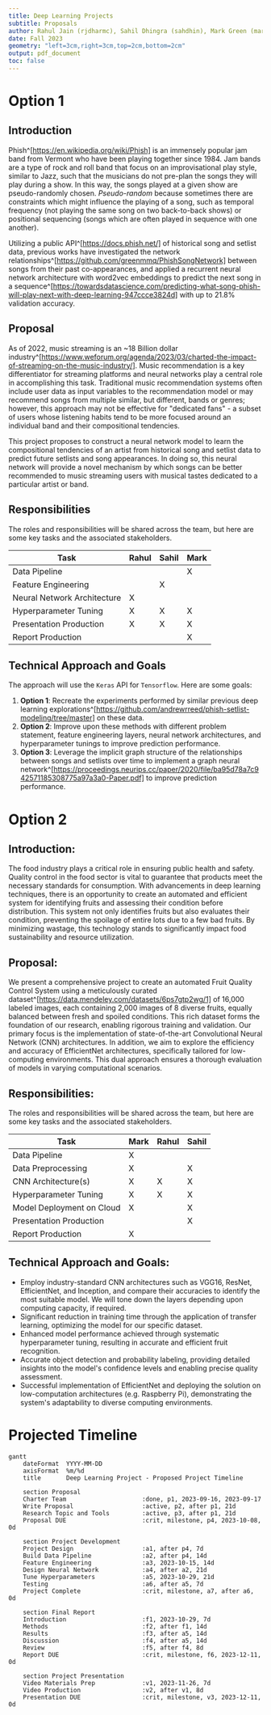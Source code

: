 ```yaml
---
title: Deep Learning Projects
subtitle: Proposals
author: Rahul Jain (rjdharmc), Sahil Dhingra (sahdhin), Mark Green (margree)
date: Fall 2023
geometry: "left=3cm,right=3cm,top=2cm,bottom=2cm"
output: pdf_document
toc: false
---
```


# Option 1

## Introduction

Phish^[https://en.wikipedia.org/wiki/Phish] is an immensely popular jam band from Vermont who have been playing together since 1984. Jam bands are a type of rock and roll band that focus on an improvisational play style, similar to Jazz, such that the musicians do not pre-plan the songs they will play during a show. In this way, the songs played at a given show are pseudo-randomly chosen. *Pseudo-random* because sometimes there are constraints which might influence the playing of a song, such as temporal frequency (not playing the same song on two back-to-back shows) or positional sequencing (songs which are often played in sequence with one another). 

Utilizing a public API^[https://docs.phish.net/] of historical song and setlist data, previous works have investigated the network relationships^[https://github.com/greenmmq/PhishSongNetwork] between songs from their past co-appearances, and applied a recurrent neural network architecture with word2vec embeddings to predict the next song in a sequence^[https://towardsdatascience.com/predicting-what-song-phish-will-play-next-with-deep-learning-947ccce3824d] with up to 21.8% validation accuracy. 

## Proposal

As of 2022, music streaming is an \~18 Billion dollar industry^[https://www.weforum.org/agenda/2023/03/charted-the-impact-of-streaming-on-the-music-industry/]. Music recommendation is a key differentiator for streaming platforms and neural networks play a central role in accomplishing this task. Traditional music recommendation systems often include user data as input variables to the recommendation model or may recommend songs from multiple similar, but different, bands or genres; however, this approach may not be effective for "dedicated fans" - a subset of users whose listening habits tend to be more focused around an individual band and their compositional tendencies. 

This project proposes to construct a neural network model to learn the compositional tendencies of an artist from historical song and setlist data to predict future setlists and song appearances. In doing so, this neural network will provide a novel mechanism by which songs can be better recommended to music streaming users with musical tastes dedicated to a particular artist or band.

## Responsibilities

The roles and responsibilities will be shared across the team, but here are some key tasks and the associated stakeholders. 

Task | Rahul | Sahil | Mark
-----|-------|-------|-----
Data Pipeline | | | X
Feature Engineering | | X |
Neural Network Architecture | X | | 
Hyperparameter Tuning | X | X | X 
Presentation Production | X | X | X
Report Production | | | X

## Technical Approach and Goals

The approach will use the `Keras` API for `Tensorflow`. Here are some goals:

1. **Option 1**: Recreate the experiments performed by similar previous deep learning explorations^[https://github.com/andrewrreed/phish-setlist-modeling/tree/master] on these data.
2. **Option 2**: Improve upon these methods with different problem statement, feature engineering layers, neural network architectures, and hyperparameter tunings to improve prediction performance. 
3. **Option 3**: Leverage the implicit graph structure of the relationships between songs and setlists over time to implement a graph neural network^[https://proceedings.neurips.cc/paper/2020/file/ba95d78a7c942571185308775a97a3a0-Paper.pdf] to improve prediction performance. 

# Option 2

## Introduction:

The food industry plays a critical role in ensuring public health and safety. Quality control in the food sector is vital to guarantee that products meet the necessary standards for consumption. With advancements in deep learning techniques, there is an opportunity to create an automated and efficient system for identifying fruits and assessing their condition before distribution. This system not only identifies fruits but also evaluates their condition, preventing the spoilage of entire lots due to a few bad fruits. By minimizing wastage, this technology stands to significantly impact food sustainability and resource utilization.


## Proposal: 

We present a comprehensive project to create an automated Fruit Quality Control System using a meticulously curated dataset^[https://data.mendeley.com/datasets/6ps7gtp2wg/1] of 16,000 labeled images, each containing 2,000 images of 8 diverse fruits, equally balanced between fresh and spoiled conditions. This rich dataset forms the foundation of our research, enabling rigorous training and validation.
Our primary focus is the implementation of state-of-the-art Convolutional Neural Network (CNN) architectures. In addition, we aim to explore the efficiency and accuracy of EfficientNet architectures, specifically tailored for low-computing environments. This dual approach ensures a thorough evaluation of models in varying computational scenarios.

## Responsibilities:

The roles and responsibilities will be shared across the team, but here are some key tasks and the associated stakeholders.

| Task                         | Mark | Rahul | Sahil |
|------------------------------|------|-------|-------|
| Data Pipeline                |   X  |       |       |
| Data Preprocessing           |   X  |       |   X   |
| CNN Architecture(s)          |   X  |   X   |   X   |
| Hyperparameter Tuning        |   X  |   X   |   X   |
| Model Deployment on Cloud    |   X  |       |   X   |
| Presentation Production      |      |       |   X   |
| Report Production            |   X  |       |       |

## Technical Approach and Goals:

- Employ industry-standard CNN architectures such as VGG16, ResNet, EfficientNet, and Inception, and compare their accuracies to identify the most suitable model. We will tone down the layers depending upon computing capacity, if required. 
- Significant reduction in training time through the application of transfer learning, optimizing the model for our specific dataset.
- Enhanced model performance achieved through systematic hyperparameter tuning, resulting in accurate and efficient fruit recognition.
- Accurate object detection and probability labeling, providing detailed insights into the model's confidence levels and enabling precise quality assessment.
- Successful implementation of EfficientNet and deploying the solution on low-computation architectures (e.g. Raspberry Pi), demonstrating the system's adaptability to diverse computing environments.


# Projected Timeline

```mermaid
gantt
    dateFormat  YYYY-MM-DD
    axisFormat  %m/%d
    title       Deep Learning Project - Proposed Project Timeline

    section Proposal
    Charter Team                     :done, p1, 2023-09-16, 2023-09-17
    Write Proposal                   :active, p2, after p1, 21d
    Research Topic and Tools         :active, p3, after p1, 21d
    Proposal DUE                     :crit, milestone, p4, 2023-10-08, 0d

    section Project Development
    Project Design                   :a1, after p4, 7d
    Build Data Pipeline              :a2, after p4, 14d
    Feature Engineering              :a3, 2023-10-15, 14d
    Design Neural Network            :a4, after a2, 21d
    Tune Hyperparameters             :a5, 2023-10-29, 21d
    Testing                          :a6, after a5, 7d
    Project Complete                 :crit, milestone, a7, after a6, 0d

    section Final Report
    Introduction                     :f1, 2023-10-29, 7d
    Methods                          :f2, after f1, 14d
    Results                          :f3, after a5, 14d
    Discussion                       :f4, after a5, 14d
    Review                           :f5, after f4, 8d
    Report DUE                       :crit, milestone, f6, 2023-12-11, 0d

    section Project Presentation
    Video Materials Prep             :v1, 2023-11-26, 7d
    Video Production                 :v2, after v1, 8d
    Presentation DUE                 :crit, milestone, v3, 2023-12-11, 0d

```

